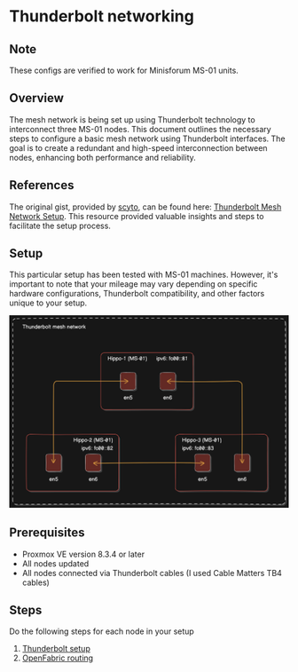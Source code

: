 # Thunderbolt networking

## Note

These configs are verified to work for Minisforum MS-01 units.

## Overview

The mesh network is being set up using Thunderbolt technology to interconnect three MS-01 nodes. This document outlines the necessary steps to configure a basic mesh network using Thunderbolt interfaces. The goal is to create a redundant and high-speed interconnection between nodes, enhancing both performance and reliability.

## References

The original gist, provided by [scyto](https://gist.github.com/scyto), can be found here: [Thunderbolt Mesh Network Setup](https://gist.github.com/scyto/67fdc9a517faefa68f730f82d7fa3570). This resource provided valuable insights and steps to facilitate the setup process.

## Setup

This particular setup has been tested with MS-01 machines. However, it's important to note that your mileage may vary depending on specific hardware configurations, Thunderbolt compatibility, and other factors unique to your setup.

![Thunderbolt mesh network](<thunderbolt mesh network.png>)

## Prerequisites

- Proxmox VE version 8.3.4 or later
- All nodes updated
- All nodes connected via Thunderbolt cables (I used Cable Matters TB4 cables)

## Steps

Do the following steps for each node in your setup

1. [Thunderbolt setup](thunderbolt-setup.md)
2. [OpenFabric routing](openfabric-routing.md)
